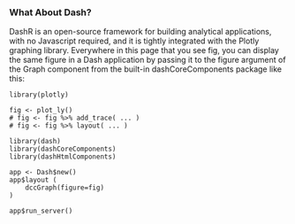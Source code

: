 
### What About Dash?

DashR is an open-source framework for building analytical applications, with no Javascript required, and it is tightly integrated with the Plotly graphing library. Everywhere in this page that you see fig, you can display the same figure in a Dash application by passing it to the figure argument of the Graph component from the built-in dashCoreComponents package like this:

```{r eval=FALSE}
library(plotly)

fig <- plot_ly() 
# fig <- fig %>% add_trace( ... )
# fig <- fig %>% layout( ... ) 

library(dash)
library(dashCoreComponents)
library(dashHtmlComponents)

app <- Dash$new()
app$layout (
    dccGraph(figure=fig)
)

app$run_server()
```